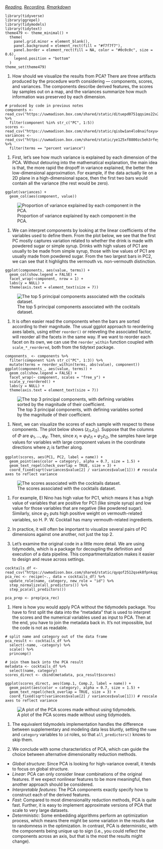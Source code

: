 *[Reading](https://juliasilge.com/blog/cocktail-recipes-umap/),
[Recording](https://mediaspace.wisc.edu/media/Week%2010%20%5B3%5D%20Principal%20Components%20Analysis%20II/1_uows5d33),
[Rmarkdown](https://github.com/krisrs1128/stat479/blob/master/_posts/2021-03-24-week10-3/week10-3.Rmd)*

    library(tidyverse)
    library(ggrepel)
    library(tidymodels)
    library(tidytext)
    theme479 <- theme_minimal() + 
      theme(
        panel.grid.minor = element_blank(),
        panel.background = element_rect(fill = "#f7f7f7"),
        panel.border = element_rect(fill = NA, color = "#0c0c0c", size = 0.6),
        legend.position = "bottom"
      )
    theme_set(theme479)

1.  How should we visualize the results from PCA? There are three
    artifacts produced by the procedure worth considering — components,
    scores, and variances. The components describe derived features, the
    scores lay samples out on a map, and the variances summarize how
    much information was preserved by each dimension.

<!-- -->

    # produced by code in previous notes
    components <- read_csv("https://uwmadison.box.com/shared/static/dituepd0751qqsims22v2liukuk0v4bf.csv") %>%
      filter(component %in% str_c("PC", 1:5))
    scores <- read_csv("https://uwmadison.box.com/shared/static/qisbw1an4lo8naifoxyu4dqv4bfsotcu.csv")
    variances <- read_csv("https://uwmadison.box.com/shared/static/ye125xf8800zc5eh3rfeyzszagqkaswf.csv") %>%
      filter(terms == "percent variance")

1.  First, let’s see how much variance is explained by each dimension of
    the PCA. Without detouring into the mathematical explanation, the
    main idea is that, the more rapid the dropoff in variance explained,
    the better the low-dimensional approximation. For example, if the
    data actually lie on a 2D plane in a high-dimensional space, then
    the first two bars would contain all the variance (the rest would be
    zero).

<!-- -->

    ggplot(variances) +
      geom_col(aes(component, value))

<figure>
<img
src="2022-12-28-week10-3_files/figure-markdown_strict/unnamed-chunk-3-1.png"
alt="Proportion of variance explained by each component in the PCA." />
<figcaption aria-hidden="true">Proportion of variance explained by each
component in the PCA.</figcaption>
</figure>

1.  We can interpret components by looking at the linear coefficients of
    the variables used to define them. From the plot below, we see that
    the first PC mostly captures variation related to whether the drink
    is made with powdered sugar or simple syrup. Drinks with high values
    of PC1 are usually to be made from simple syrup, those with low
    values of PC1 are usually made from powdered sugar. From the two
    largest bars in PC2, we can see that it highlights the vermouth
    vs. non-vermouth distinction.

<!-- -->

    ggplot(components, aes(value, terms)) +
      geom_col(show.legend = FALSE) +
      facet_wrap(~component, nrow = 1) +
      labs(y = NULL) +
      theme(axis.text = element_text(size = 7))

<figure>
<img
src="2022-12-28-week10-3_files/figure-markdown_strict/unnamed-chunk-4-1.png"
alt="The top 5 principal components associated with the cocktails dataset." />
<figcaption aria-hidden="true">The top 5 principal components associated
with the cocktails dataset.</figcaption>
</figure>

1.  It is often easier read the components when the bars are sorted
    according to their magnitude. The usual ggplot approach to
    reordering axes labels, using either `reorder()` or releveling the
    associated factor, will reorder all the facets in the same way. If
    we want to reorder each facet on its own, we can use the
    `reorder_within` function coupled with `scale_*_reordered`, both
    from the tidytext package.

<!-- -->

    components_ <- components %>%
      filter(component %in% str_c("PC", 1:3)) %>%
      mutate(terms = reorder_within(terms, abs(value), component))
    ggplot(components_, aes(value, terms)) +
      geom_col(show.legend = FALSE) +
      facet_wrap(~ component, scales = "free_y") +
      scale_y_reordered() +
      labs(y = NULL) +
      theme(axis.text = element_text(size = 7))

<figure>
<img
src="2022-12-28-week10-3_files/figure-markdown_strict/unnamed-chunk-5-1.png"
alt="The top 3 principal components, with defining variables sorted by the magnitude of their coefficient." />
<figcaption aria-hidden="true">The top 3 principal components, with
defining variables sorted by the magnitude of their
coefficient.</figcaption>
</figure>

1.  Next, we can visualize the scores of each sample with respect to
    these components. The plot below shows
    (*z*<sub>*i*1</sub>,*z*<sub>*i*2</sub>). Suppose that the columns of
    *Φ* are *φ*<sub>1</sub>, …, *φ*<sub>*K*</sub>. Then, since
    *x*<sub>*i*</sub> ≈ *φ*<sub>1</sub>*z*<sub>*i*1</sub> + *φ*<sub>2</sub>*z*<sub>*i*2</sub>,
    the samples have large values for variables with large component
    values in the coordinate directions where *z*<sub>*i*</sub> is
    farther along.

<!-- -->

    ggplot(scores, aes(PC1, PC2, label = name)) +
      geom_point(aes(color = category), alpha = 0.7, size = 1.5) +
      geom_text_repel(check_overlap = TRUE, size = 3) +
      coord_fixed(sqrt(variances$value[2] / variances$value[1])) # rescale axes to reflect variance

<figure>
<img
src="2022-12-28-week10-3_files/figure-markdown_strict/unnamed-chunk-6-1.png"
alt="The scores associated with the cocktails dataset." />
<figcaption aria-hidden="true">The scores associated with the cocktails
dataset.</figcaption>
</figure>

1.  For example, El Nino has high value for PC1, which means it has a
    high value of variables that are positive for PC1 (like simple
    syrup) and low value for those variables that are negative (like
    powdered sugar). Similarly, since *φ*<sub>2</sub> puts high positive
    weight on vermouth-related variables, so H. P. W. Cocktail has many
    vermouth-related ingredients.

2.  In practice, it will often be important to visualize several pairs
    of PC dimensions against one another, not just the top 2.

3.  Let’s examine the original code in a little more detail. We are
    using tidymodels, which is a package for decoupling the definition
    and execution of a data pipeline. This compartmentalization makes it
    easier to design and reuse across settings.

<!-- -->

    cocktails_df <- read_csv("https://uwmadison.box.com/shared/static/qyqof2512qsek8fpnkqqiw3p1jb77acf.csv")
    pca_rec <- recipe(~., data = cocktails_df) %>%
      update_role(name, category, new_role = "id") %>%
      step_normalize(all_predictors()) %>%
      step_pca(all_predictors())

    pca_prep <- prep(pca_rec)

1.  Here is how you would apply PCA without the tidymodels package. You
    have to first split the data into the “metadata” that is used to
    interpret the scores and the numerical variables used as input to
    PCA. Then at the end, you have to join the metadata back in. It’s
    not impossible, but the code is not as readable.

<!-- -->

    # split name and category out of the data frame
    pca_result <- cocktails_df %>%
      select(-name, -category) %>%
      scale() %>%
      princomp()

    # join them back into the PCA result
    metadata <- cocktails_df %>%
      select(name, category)
    scores_direct <- cbind(metadata, pca_result$scores)

    ggplot(scores_direct, aes(Comp.1, Comp.2, label = name)) +
      geom_point(aes(color = category), alpha = 0.7, size = 1.5) +
      geom_text_repel(check_overlap = TRUE, size = 3) +
      coord_fixed(sqrt(variances$value[2] / variances$value[1])) # rescale axes to reflect variance

<figure>
<img
src="2022-12-28-week10-3_files/figure-markdown_strict/unnamed-chunk-8-1.png"
alt="A plot of the PCA scores made without using tidymodels." />
<figcaption aria-hidden="true">A plot of the PCA scores made without
using tidymodels.</figcaption>
</figure>

1.  The equivalent tidymodels implementation handles the difference
    between supplementary and modeling data less bluntly, setting the
    `name` and `category` variables to `id` roles, so that
    `all_predictors()` knows to skip them.

2.  We conclude with some characteristics of PCA, which can guide the
    choice between alternative dimensionality reduction methods.

-   *Global structure*: Since PCA is looking for high-variance overall,
    it tends to focus on global structure.
-   *Linear*: PCA can only consider linear combinations of the original
    features. If we expect nonlinear features to be more meaningful,
    then another approach should be considered.
-   *Interpretable features*: The PCA components exactly specify how to
    construct each of the derived features.
-   *Fast*: Compared to most dimensionality reduction methods, PCA is
    quite fast. Further, it is easy to implement approximate versions of
    PCA that scale to very large datasets.
-   *Deterministic*: Some embedding algorithms perform an optimization
    process, which means there might be some variation in the results
    due to randomness in the optimization. In contrast, PCA is
    deterministic, with the components being unique up to sign (i.e.,
    you could reflect the components across an axis, but that is the
    most the results might change).
